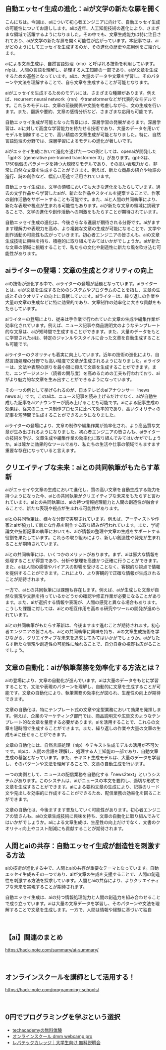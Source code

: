 <!--
title: 【ai】自動エッセイ生成の可能性：aiが新たな文章の領域に挑戦
tags: ai,human,text
id: 
private: false
-->

## 自動エッセイ生成の進化：aiが文学の新たな扉を開く

こんにちは。今回は、aiについて初心者エンジニアに向けて、自動エッセイ生成の可能性についてお話しします。aiは近年、人工知能技術の進化により、さまざまな領域で活躍するようになりました。その中でも、文章生成能力は特に注目されており、aiが文学の新たな扉を開く可能性が広がっています。本記事では、aiがどのようにしてエッセイを生成するのか、その進化の歴史や応用例をご紹介します。

aiによる文章生成は、自然言語処理（nlp）と呼ばれる技術を利用しています。nlpは、人間の言語を理解し、処理する人工知能の一部であり、aiが文章を生成するための基盤となっています。aiは、大量のデータや文章を学習し、そのパターンや文法を理解することで、自ら文章を生成することが可能となります。

aiがエッセイを生成するためのモデルには、さまざまな種類があります。例えば、recurrent neural network（rnn）やtransformerなどが代表的なモデルです。これらのモデルは、文章の前後関係や文脈を考慮しながら、文の生成を行います。また、翻訳や要約、文章の感情分析など、さまざまな応用も可能です。

自動エッセイ生成が可能となった背景には、深層学習の発展があります。深層学習は、aiに対して高度な学習能力を持たせる技術であり、大量のデータを用いてモデルを訓練することで、高い精度の文章生成が可能となりました。特に、自然言語処理の分野では、深層学習によるモデルの進化が著しいです。

aiがエッセイ生成において進化を遂げた一つの例としては、openaiが開発した「gpt-3（generative pre-trained transformer 3）」があります。gpt-3は、1750億個のパラメータを持つ大規模なモデルであり、その高い表現力から、非常に自然な文章を生成することができます。例えば、新たな商品の紹介や物語の進行、詩の創作など、幅広い用途で活用されています。

自動エッセイ生成は、文学の領域においても大きな進化をもたらしています。過去の文学作品から学習したaiが、新たな作品やスタイルを提案することで、作家の創作活動をサポートすることも可能です。また、aiと人間の共同執筆により、新たな表現や視点が生まれる可能性もあります。aiが新たな文章の領域に挑戦することで、文学の進化や創作活動への刺激をもたらすことが期待されています。

自動エッセイ生成の進化は、今後さらなる進展が期待される分野です。aiがますます理解力や表現力を高め、より複雑な文章の生成が可能になることで、文学や創作活動の可能性も広がっていきます。初心者エンジニアの皆さんも、aiの文章生成技術に興味を持ち、積極的に取り組んでみてはいかがでしょうか。aiが新たな文章の領域に挑戦することで、私たちの文化や創造性に新たな風を吹き込む可能性があります。

## aiライターの登場：文章の生成とクオリティの向上

aiの技術が進化する中で、aiライターの登場が話題となっています。aiライターとは、aiが文章を生成するためのシステムやプログラムのことを指し、文章の生成とそのクオリティの向上に貢献しています。aiライターは、繰り返しの作業や大量の文章の生成などに特に効果的であり、文章制作の効率化に大きな貢献をもたらしています。

aiライターの登場により、従来は手作業で行われていた文章の生成や編集作業が効率化されています。例えば、ニュース記事や商品説明文のようなテンプレート的な文章は、aiが短時間で生成することができます。また、大量のデータをもとに学習されたaiは、特定のジャンルやスタイルに合った文章を自動生成することも可能です。

aiライターのクオリティも着実に向上しています。近年の技術の進化により、自然言語処理の分野でも高い精度で文章が生成されるようになりました。aiライターは、文法や表現の誤りを最小限に抑えて文章を生成することができます。また、エンゲージメント（読者の関与度）を高めるための工夫も行われており、aiがより魅力的な文章を生み出すことができるようになっています。

その一つの例として挙げられるのが、日本テレビのaiアナウンサー「news news ai」です。このaiは、ニュース記事を読み上げるだけでなく、aiが自動生成した記事をaiアナウンサーが読み上げることも可能です。aiによる記事生成の効果は、従来のニュース制作プロセスに比べて効率的であり、高いクオリティの記事を短時間で生成することができるようになりました。

aiライターの登場により、文章の制作や編集作業が効率化され、より高品質な文章が生み出されるようになりました。初心者エンジニアの皆さんも、aiライターの技術を学び、文章生成や編集作業の効率化に取り組んでみてはいかがでしょうか。aiは確かに効果的なツールであり、私たちの生活や仕事の領域でもますます重要な存在になっていると言えます。

## クリエイティブな未来：aiとの共同執筆がもたらす革新

aiがエッセイや文章の生成において進化し、質の高い文章を自動生成する能力を持つようになった今、aiとの共同執筆がクリエイティブな未来をもたらすと言われています。aiとの共同執筆は、aiの持つ情報処理能力と人間の創造性が融合することで、新たな表現や視点が生まれる可能性があります。

aiとの共同執筆は、様々な分野で実現されています。例えば、アーティストや作家とaiが協力して新たな作品を制作する取り組みが行われています。また、学術論文や技術記事の執筆においても、aiが情報の整理や文章の生成をサポートする役割を果たしています。これらの取り組みにより、新しい創造性や発見が生まれることが期待されています。

aiとの共同執筆には、いくつかのメリットがあります。まず、aiは膨大な情報を処理することが得意であり、分析や整理を高速かつ正確に行うことができます。また、aiは人間の感情やバイアスの影響を受けることなく、客観的な視点で情報を提供することができます。これにより、より客観的で正確な情報が生成されることが期待されます。

一方で、aiとの共同執筆には課題も存在します。例えば、aiが生成した文章が自然な表現や文脈を持っているかどうかの確認や修正作業が必要になることがあります。また、aiが選択する情報や表現が、人間の感覚と異なる場合もあります。こうした課題に対しては、aiとの相互作用を高める研究やツールの開発が進められています。

aiとの共同執筆がもたらす革新は、今後ますます進むことが期待されます。初心者エンジニアの皆さんも、aiとの共同執筆に興味を持ち、aiの文章生成技術を学びながら、クリエイティブな未来を追求してみてはいかがでしょうか。aiがもたらす新たな表現や創造性の可能性に触れることで、自分自身の視野も広がることでしょう。

## 文章の自動化：aiが執筆業務を効率化する方法とは？

aiの登場により、文章の自動化が進んでいます。aiは大量のデータをもとに学習することで、文法や表現のパターンを理解し、自動的に文章を生成することが可能です。文章の自動化により、執筆業務の効率化が図られ、生産性の向上が期待できます。

文章の自動化は、特にテンプレート式の文章や定型業務において効果を発揮します。例えば、企業のマーケティング部門では、商品説明文や広告文のようなテンプレート的な文章を量産する必要があります。aiを活用することで、これらの文章を短時間で生成することができます。また、繰り返しの作業や大量の文章の生成もaiに任せることができます。

文章の自動化には、自然言語処理（nlp）やテキスト生成モデルの活用が不可欠です。nlpは、人間の言語を理解し、処理する人工知能の一部であり、自動文章生成の基盤となっています。また、テキスト生成モデルは、大量のデータを学習し、そのパターンや文法を理解することで、文章の自動生成を行います。

一つの実例として、ニュースの配信業務を自動化する「news2text」というシステムがあります。このシステムは、aiがニュースの本文を要約し、適切な形式で文章を生成することができます。aiによる要約文章の生成により、記事のリード文や見出しを効率的に作成することができるため、配信業務の効率化を図ることができます。

文章の自動化は、今後ますます普及していく可能性があります。初心者エンジニアの皆さんも、aiの文章生成技術に興味を持ち、文章の自動化に取り組んでみてはいかがでしょうか。aiによる文章生成は、生産性の向上だけでなく、文書のクオリティ向上やコスト削減にも貢献することが期待されます。

## 人間とaiの共存：自動エッセイ生成が創造性を刺激する方法

aiの技術が進化する中で、人間とaiの共存が重要なテーマとなっています。自動エッセイ生成もその一つであり、aiが文章の生成を支援することで、人間の創造性を刺激する方法を探求しています。人間とaiの共存により、よりクリエイティブな未来を実現することが期待されます。

自動エッセイ生成は、aiの持つ情報処理能力と人間の創造力を組み合わせることで成り立っています。aiは大量の文章データを学習し、そのパターンや文法を理解することで文章を生成します。一方で、人間は情報や経験に基づいて独自

　

## 【ai】関連のまとめ
https://hack-note.com/summary/ai-summary/

　

## オンラインスクールを講師として活用する！
https://hack-note.com/programming-schools/

　

## 0円でプログラミングを学ぶという選択
- [techacademyの無料体験](//af.moshimo.com/af/c/click?a_id=2612475&amp;p_id=1555&amp;pc_id=2816&amp;pl_id=22706&amp;url=https%3a%2f%2ftechacademy.jp%2fhtmlcss-trial%3futm_source%3dmoshimo%26utm_medium%3daffiliate%26utm_campaign%3dtextad)
- [オンラインスクール dmm webcamp pro](//af.moshimo.com/af/c/click?a_id=2612482&amp;p_id=1363&amp;pc_id=2297&amp;pl_id=39999&amp;guid=on)
- [レバテックカレッジ｜大学生向け 無料説明会](//af.moshimo.com/af/c/click?a_id=4071793&p_id=3198&pc_id=7488&pl_id=41848)


